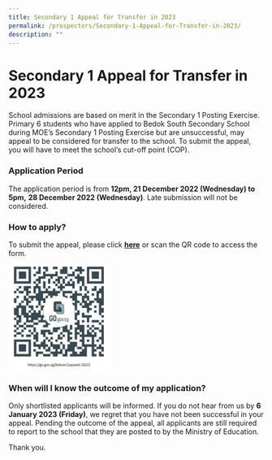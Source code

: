 ```yaml
---
title: Secondary 1 Appeal for Transfer in 2023
permalink: /prospectors/Secondary-1-Appeal-for-Transfer-in-2023/
description: ""
---
```


Secondary 1 Appeal for Transfer in 2023
=======================================

School admissions are based on merit in the Secondary 1 Posting Exercise. Primary 6 students who have applied to Bedok South Secondary School during MOE’s Secondary 1 Posting Exercise but are unsuccessful, may appeal to be considered for transfer to the school. To submit the appeal, you will have to meet the school’s cut-off point (COP).


### Application Period

The application period is from <b>12pm, 21 December 2022 (Wednesday) to 5pm,</b> <b>28 December 2022 (Wednesday)</b>. Late submission will not be considered.


### How to apply?

To submit the appeal, please click [<b>here</b>](https://form.gov.sg/639bb961dfcf8d00126944bb) or scan the QR code to access the form.

<img src="/images/postingappeal.jpg" style="width:40%">


### When will I know the outcome of my application?

Only shortlisted applicants will be informed. If you do not hear from us by <b>6 January 2023 (Friday)</b>, we regret that you have not been successful in your appeal. Pending the outcome of the appeal, all applicants are still required to report to the school that they are posted to by the Ministry of Education.  

  

Thank you.